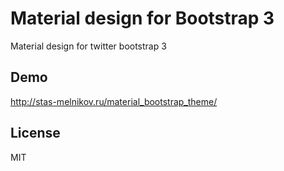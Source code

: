 # Material design for Bootstrap 3
Material design for twitter bootstrap 3
## Demo
http://stas-melnikov.ru/material_bootstrap_theme/
## License
MIT

